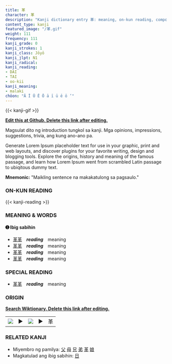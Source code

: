 ```yaml
---
title: 革
character: 革
description: "Kanji dictionary entry 革: meaning, on-kun reading, compounds, origin, related kanji"
content_type: kanji
featured_image: "/革.gif"
weight: 111
frequency: 111
kanji_grade: 0
kanji_strokes: 1
kanji_class: Jōyō
kanji_jlpt: N1
kanji_radical: 
kanji_reading: 
- DAI
- TAI
- oo-kii
kanji_meaning:
- malaki
chōon: "Ā Ī Ū Ē Ō ā ī ū ē ō ’"
---
```

[//]: # (Don't edit the line below. Kanji animated GIF code is automatically generated.)
{{< kanji-gif >}}

[//]: # (Edit below this line.)

**[Edit this at Github. Delete this link after editing.](https://github.com/tim0g/tim/tree/main/content/kanji/革/index.md)**

Magsulat dito ng introduction tungkol sa kanji. Mga opinions, impressions, suggestions, trivia, ang kung ano-ano pa.

Generate Lorem Ipsum placeholder text for use in your graphic, print and web layouts, and discover plugins for your favorite writing, design and blogging tools. Explore the origins, history and meaning of the famous passage, and learn how Lorem Ipsum went from scrambled Latin passage to ubiqitous dummy text.
 
**Mnemonic:** "Maikling sentence na makakatulong sa pagsaulo."

### ON-KUN READING

[//]: # (Don't edit the line below. ON-KUN READING code is automatically generated.)
{{< kanji-reading >}}

### MEANING & WORDS

#### ➊ **Ibig sabihin**
  - [革](../革)[革](../革)　***reading***　meaning
  - [革](../革)[革](../革)　***reading***　meaning
  - [革](../革)[革](../革)　***reading***　meaning
  - [革](../革)[革](../革)　***reading***　meaning

### SPECIAL READING
  - [革](../革)[革](../革)　***reading***　meaning

### ORIGIN

**[Search Wiktionary. Delete this link after editing.](https://wiktionary.org/wiki/革)**
<table class="kanji-table"><tr><td>
<img src="60px-革-bronze.svg.png">
</td><td>▶</td><td>
<img src="60px-革-oracle.svg.png">
</td><td>▶</td>
<td class="kanji-origin">革</td>
</tr></table>

### RELATED KANJI
- Miyembro ng pamilya: [父](../父) [母](../母) [兄](../兄) [弟](../弟) [革](../革) [娘](../娘)
- Magkatulad ang ibig sabihin: [日](../日)
